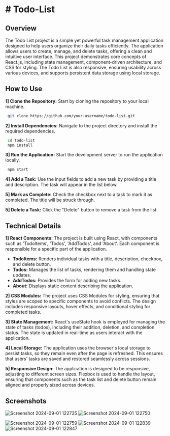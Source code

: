 
# # Todo-List

## Overview

The Todo List project is a simple yet powerful task management application designed to help users organize their daily tasks efficiently. The application allows users to create, manage, and delete tasks, offering a clean and intuitive user interface. This project demonstrates core concepts of React.js, including state management, component-driven architecture, and CSS for styling. The Todo List is also responsive, ensuring usability across various devices, and supports persistent data storage using local storage.

## How to Use

**1] Clone the Repository:** Start by cloning the repository to your local machine.
```bash
 git clone https://github.com/your-username/todo-list.git
``` 

**2] Install Dependencies:** Navigate to the project directory and install the required dependencies.
```bash
 cd todo-list
 npm install
``` 

**3] Run the Application:** Start the development server to run the application locally.
```bash 
 npm start
``` 

**4] Add a Task:** Use the input fields to add a new task by providing a title and description. The task will appear in the list below.

**5] Mark as Complete:** Check the checkbox next to a task to mark it as completed. The title will be struck through.

**5] Delete a Task:** Click the "Delete" button to remove a task from the list.

## Technical Details

**1] React Components:** The project is built using React, with components such as 'TodoItems', 'Todos', 'AddTodos', and 'About'. Each component is responsible for a specific part of the application.

- **TodoItems:** Renders individual tasks with a title, description, checkbox, and delete button.
- **Todos:** Manages the list of tasks, rendering them and handling state updates.
- **AddTodos:** Provides the form for adding new tasks. 
- **About:** Displays static content describing the application.

**2] CSS Modules:** The project uses CSS Modules for styling, ensuring that styles are scoped to specific components to avoid conflicts. The design includes responsive layouts, hover effects, and conditional styling for completed tasks.

**3] State Management:** React's useState hook is employed for managing the state of tasks (todos), including their addition, deletion, and completion status. The state is updated in real-time as users interact with the application.

**4] Local Storage:** The application uses the browser's local storage to persist tasks, so they remain even after the page is refreshed. This ensures that users' tasks are saved and restored seamlessly across sessions.

**5] Responsive Design:** The application is designed to be responsive, adjusting to different screen sizes. Flexbox is used to handle the layout, ensuring that components such as the task list and delete button remain aligned and properly sized across devices.

## Screenshots

![Screenshot 2024-09-01 122735](https://github.com/user-attachments/assets/76346793-5301-41de-9392-a986a4f3255a)
![Screenshot 2024-09-01 122750](https://github.com/user-attachments/assets/127519f7-a4f7-42cf-b826-431a7e26d126)

![Screenshot 2024-09-01 122759](https://github.com/user-attachments/assets/a9eaa147-39a6-4d9e-8000-6035d398763b)
![Screenshot 2024-09-01 122839](https://github.com/user-attachments/assets/869ed364-63a8-4c16-b7a7-35e49377f59c)
![Screenshot 2024-09-01 122847](https://github.com/user-attachments/assets/63c2fd3f-577c-4029-aa64-a8720e3f01a8)

